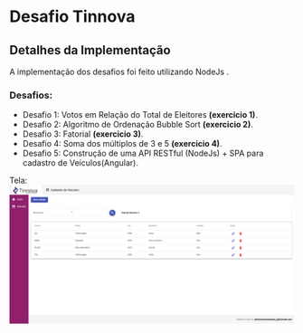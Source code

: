 # Desafio Tinnova

## Detalhes da Implementação

A implementação dos desafios foi feito utilizando NodeJs .

### Desafios:

* Desafio 1: Votos em Relação do Total de Eleitores **(exercicio 1)**.
* Desafio 2: Algoritmo de Ordenação Bubble Sort **(exercicio 2)**.
* Desafio 3: Fatorial **(exercicio 3)**.
* Desafio 4: Soma dos múltiplos de 3 e 5 **(exercicio 4)**.
* Desafio 5: Construção de uma API RESTful (NodeJs) + SPA para cadastro de Veículos(Angular).

Tela:
![Cat](https://github.com/JefersonSSB/Tinnova-Teste/blob/main/exercicio%205/Front/src/assets/img/tela.png)
